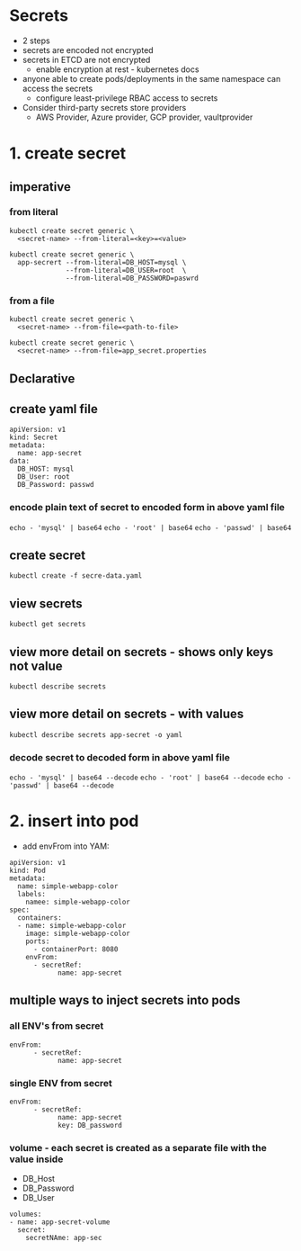 # Secrets
* 2 steps
* secrets are encoded not encrypted
* secrets in ETCD are not encrypted
  * enable encryption at rest - kubernetes docs
* anyone able to create pods/deployments in the same namespace can access the secrets
  * configure least-privilege RBAC access to secrets
* Consider third-party secrets store providers
  * AWS Provider, Azure provider, GCP provider, vaultprovider

# 1. create secret
## imperative
### from literal
```
kubectl create secret generic \
  <secret-name> --from-literal=<key>=<value>

kubectl create secret generic \
  app-secrert --from-literal=DB_HOST=mysql \
              --from-literal=DB_USER=root  \
              --from-literal=DB_PASSWORD=paswrd
```
### from a file
```
kubectl create secret generic \
  <secret-name> --from-file=<path-to-file>
```
```
kubectl create secret generic \
  <secret-name> --from-file=app_secret.properties
```
## Declarative

## create yaml file
```
apiVersion: v1
kind: Secret
metadata:
  name: app-secret
data:
  DB_HOST: mysql
  DB_User: root
  DB_Password: passwd
```
### encode plain text of secret to encoded form in above yaml file
`echo - 'mysql' | base64`
`echo - 'root' | base64`
`echo - 'passwd' | base64`
## create secret
`kubectl create -f secre-data.yaml`
## view secrets
`kubectl get secrets`
## view more detail on secrets - shows only keys not value
`kubectl describe secrets`
## view more detail on secrets - with values
`kubectl describe secrets app-secret -o yaml`
### decode secret to decoded form in above yaml file
`echo - 'mysql' | base64 --decode`
`echo - 'root' | base64 --decode`
`echo - 'passwd' | base64 --decode`

# 2. insert into pod

* add envFrom into YAM:
```
apiVersion: v1
kind: Pod 
metadata:
  name: simple-webapp-color
  labels:
    namee: simple-webapp-color
spec:
  containers:
  - name: simple-webapp-color
    image: simple-webapp-color
    ports:
      - containerPort: 8080
    envFrom:
      - secretRef:
            name: app-secret
```
## multiple ways to inject secrets into pods
### all ENV's from secret
```
envFrom:
      - secretRef:
            name: app-secret
```
### single ENV from secret
```
envFrom:
      - secretRef:
            name: app-secret
            key: DB_password
```
### volume - each secret is created as a separate file with the value inside 
* DB_Host
* DB_Password
* DB_User
```
volumes:
- name: app-secret-volume
  secret:
    secretNAme: app-sec
```